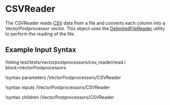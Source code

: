# CSVReader

The CSVReader reads [CSV](https://en.wikipedia.org/wiki/Comma-separated_values) data from a file and
converts each column into a VectorPostprocessor vector. This object uses the
[DelimitedFileReader](MooseUtils.md#delimitedfilereader) utility to perform the reading of the file.

## Example Input Syntax

!listing test/tests/vectorpostprocessors/csv_reader/read.i block=VectorPostprocessors

!syntax parameters /VectorPostprocessors/CSVReader

!syntax inputs /VectorPostprocessors/CSVReader

!syntax children /VectorPostprocessors/CSVReader
